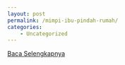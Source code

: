```yaml
---
layout: post
permalink: /mimpi-ibu-pindah-rumah/
categories:
    - Uncategorized
---
```


[Baca Selengkapnya](/08)